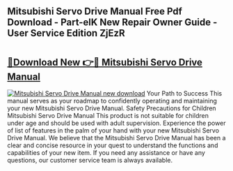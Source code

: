 ## Mitsubishi Servo Drive Manual Free Pdf Download - Part-elK New Repair Owner Guide - User Service Edition ZjEzR

# <h2><a href="http://cf22399.oget.top/?id=Mitsubishi+Servo+Drive+Manual">🔗Download New 👉🔴 Mitsubishi Servo Drive Manual</a></h2>

[![Mitsubishi Servo Drive Manual new download](https://i.imgur.com/5g1atiW.png)](http://cf22399.oget.top/?id=Mitsubishi+Servo+Drive+Manual)
Your Path to Success This manual serves as your roadmap to confidently operating and maintaining your new Mitsubishi Servo Drive Manual. Safety Precautions for Children Mitsubishi Servo Drive Manual This product is not suitable for children under age and should be used with adult supervision. Experience the power of list of features in the palm of your hand with your new Mitsubishi Servo Drive Manual. We believe that the Mitsubishi Servo Drive Manual has been a clear and concise resource in your quest to understand the functions and capabilities of your new item. If you need any assistance or have any questions, our customer service team is always available.
